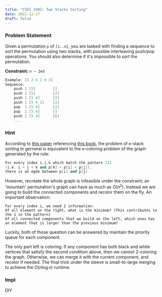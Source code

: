 ```yaml
---
title: "CSES 2402: Two Stacks Sorting"
date: 2022-12-17
draft: false
---
```


### Problem Statement

Given a permutation `p` of `[1..n]`, you are tasked with finding a sequence to sort the permutation using two stacks, with possible interleaving push/pop operations. You should also determine if it's impossible to sort the permutation.

**Constraint:** `n ~ 2e5`

```cpp
Example: [5 2 4 1 6 3]
Sequence: 
    push 1 [5]        []
    push 2 [5]        [2]
    push 1 [5 4]      [2]
    push 1 [5 4 1]    [2]
    pop  1 [5 4]      [2]
    pop  2 [5 4]      []
    push 2 [5 4]      [6]
    ...
```

### Hint

According to [this paper](https://dl.acm.org/doi/10.1145/321694.321704) referencing [this book](https://www.amazon.com/Theory-Machines-Computations-Zvi-Kohavi/dp/0124177506), the problem of `m`-stack sorting in gerneral is equivalent to the `m`-coloring problem of the graph generated by the rule:

```cpp
For every index i,j,k which match the pattern 231 
(i.e. i < j < k and p[k] < p[i] < p[j]), 
there is an egde between p[i] and p[j]
```
However, recreate the whole graph is infeasible under the constraint; an 'mountain' permutation's graph can have as much as $O(n^2)$.
Instead we are going to build the connected components and recolor them on the fly. An important observation:

```
For every index i, we need 2 information:
Of all element on the right, what is the minimum? (This contributes to the 1 in the pattern)
Of all connected components that we build on the left, which ones has an element that is larger than the previous minimum?
```

Luckily, both of those question can be answered by maintain the priority queue for each component.

The only part left is coloring: If any component has both black and white vertices that satisfy the second condition above, then we cannot 2-coloring the graph. Otherwise, we can merge it with the current component, and recolor if needed. The final trick under the sleeve is small-to-large merging to achieve the $O(n \log n)$ runtime.

### Impl

DIY
